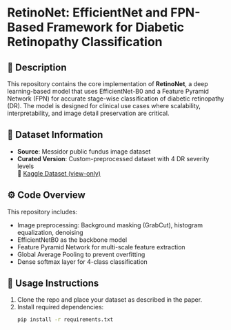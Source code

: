 
# RetinoNet: EfficientNet and FPN-Based Framework for Diabetic Retinopathy Classification

## 📖 Description
This repository contains the core implementation of **RetinoNet**, a deep learning-based model that uses EfficientNet-B0 and a Feature Pyramid Network (FPN) for accurate stage-wise classification of diabetic retinopathy (DR). The model is designed for clinical use cases where scalability, interpretability, and image detail preservation are critical.

## 📂 Dataset Information
- **Source**: Messidor public fundus image dataset
- **Curated Version**: Custom-preprocessed dataset with 4 DR severity levels  
  🔗 [Kaggle Dataset (view-only)](https://www.kaggle.com/code/anithajaikumar/article-4-v2-final-version)

## ⚙️ Code Overview
This repository includes:
- Image preprocessing: Background masking (GrabCut), histogram equalization, denoising
- EfficientNetB0 as the backbone model
- Feature Pyramid Network for multi-scale feature extraction
- Global Average Pooling to prevent overfitting
- Dense softmax layer for 4-class classification

## 🚀 Usage Instructions
1. Clone the repo and place your dataset as described in the paper.
2. Install required dependencies:
   ```bash
   pip install -r requirements.txt
